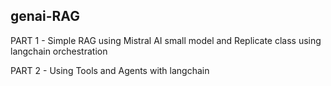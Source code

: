 ## genai-RAG

PART 1 - Simple RAG using Mistral AI small model and Replicate class  using langchain orchestration

PART 2 - Using Tools and Agents with langchain
